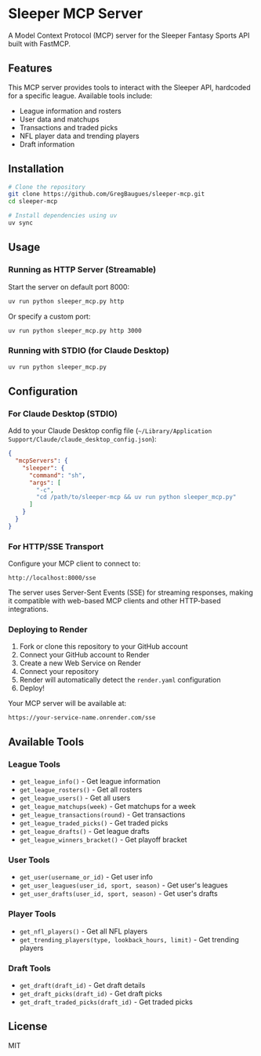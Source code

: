 # Sleeper MCP Server

A Model Context Protocol (MCP) server for the Sleeper Fantasy Sports API built with FastMCP.

## Features

This MCP server provides tools to interact with the Sleeper API, hardcoded for a specific league. Available tools include:

- League information and rosters
- User data and matchups  
- Transactions and traded picks
- NFL player data and trending players
- Draft information

## Installation

```bash
# Clone the repository
git clone https://github.com/GregBaugues/sleeper-mcp.git
cd sleeper-mcp

# Install dependencies using uv
uv sync
```

## Usage

### Running as HTTP Server (Streamable)

Start the server on default port 8000:
```bash
uv run python sleeper_mcp.py http
```

Or specify a custom port:
```bash
uv run python sleeper_mcp.py http 3000
```

### Running with STDIO (for Claude Desktop)

```bash
uv run python sleeper_mcp.py
```

## Configuration

### For Claude Desktop (STDIO)

Add to your Claude Desktop config file (`~/Library/Application Support/Claude/claude_desktop_config.json`):

```json
{
  "mcpServers": {
    "sleeper": {
      "command": "sh",
      "args": [
        "-c",
        "cd /path/to/sleeper-mcp && uv run python sleeper_mcp.py"
      ]
    }
  }
}
```

### For HTTP/SSE Transport

Configure your MCP client to connect to:
```
http://localhost:8000/sse
```

The server uses Server-Sent Events (SSE) for streaming responses, making it compatible with web-based MCP clients and other HTTP-based integrations.

### Deploying to Render

1. Fork or clone this repository to your GitHub account
2. Connect your GitHub account to Render
3. Create a new Web Service on Render
4. Connect your repository
5. Render will automatically detect the `render.yaml` configuration
6. Deploy!

Your MCP server will be available at:
```
https://your-service-name.onrender.com/sse
```

## Available Tools

### League Tools
- `get_league_info()` - Get league information
- `get_league_rosters()` - Get all rosters
- `get_league_users()` - Get all users
- `get_league_matchups(week)` - Get matchups for a week
- `get_league_transactions(round)` - Get transactions
- `get_league_traded_picks()` - Get traded picks
- `get_league_drafts()` - Get league drafts
- `get_league_winners_bracket()` - Get playoff bracket

### User Tools
- `get_user(username_or_id)` - Get user info
- `get_user_leagues(user_id, sport, season)` - Get user's leagues
- `get_user_drafts(user_id, sport, season)` - Get user's drafts

### Player Tools
- `get_nfl_players()` - Get all NFL players
- `get_trending_players(type, lookback_hours, limit)` - Get trending players

### Draft Tools
- `get_draft(draft_id)` - Get draft details
- `get_draft_picks(draft_id)` - Get draft picks
- `get_draft_traded_picks(draft_id)` - Get traded picks

## License

MIT